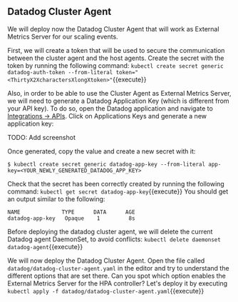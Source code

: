 ## Datadog Cluster Agent

We will deploy now the Datadog Cluster Agent that will work as External Metrics Server for our scaling events.

First, we will create a token that will be used to secure the communication between the cluster agent and the host agents. Create the secret with the token by running the following command: `kubectl create secret generic datadog-auth-token --from-literal token="<ThirtyX2XcharactersXlongXtoken>"`{{execute}}

Also, in order to be able to use the Cluster Agent as External Metrics Server, we will need to generate a Datadog Application Key (which is different from your API key). To do so, open the Datadog application and navigate to [Integrations -> APIs](https://app.datadoghq.com/account/settings#api). Click on Applications Keys and generate a new application key:

TODO: Add screenshot

Once generated, copy the value and create a new secret with it:

```
$ kubectl create secret generic datadog-app-key --from-literal app-key=<YOUR_NEWLY_GENERATED_DATADOG_APP_KEY>
```

Check that the secret has been correctly created by running the following command: `kubectl get secret datadog-app-key`{{execute}} You should get an output similar to the following:

```
NAME             TYPE      DATA      AGE
datadog-app-key   Opaque    1         8s
```

Before deploying the datadog cluster agent, we will delete the current Datadog agent DaemonSet, to avoid conflicts: `kubectl delete daemonset datadog-agent`{{execute}}

We will now deploy the Datadog Cluster Agent. Open the file called `datadog/datadog-cluster-agent.yaml` in the editor and try to understand the different options that are set there. Can you spot which option enables the External Metrics Server for the HPA controller? Let's deploy it by executing `kubectl apply -f datadog/datadog-cluster-agent.yaml`{{execute}}